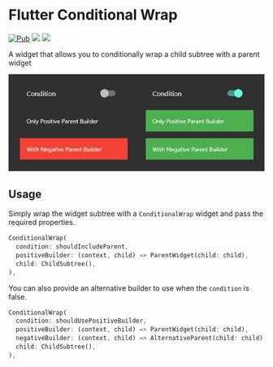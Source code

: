 # Flutter Conditional Wrap

[![Pub](https://img.shields.io/pub/v/conditional_wrap.svg?style=popout)](https://pub.dartlang.org/packages/conditional_wrap)
[![](https://img.shields.io/badge/github-rasitayaz-red)](https://github.com/rasitayaz)
[![](https://img.shields.io/badge/buy&nbsp;me&nbsp;a&nbsp;coffee-donate-blue)](https://www.buymeacoffee.com/RasitAyaz)

A widget that allows you to conditionally wrap a child subtree with a parent widget

![](https://raw.githubusercontent.com/rasitayaz/flutter-conditional-wrap/master/sample.jpg)

## Usage

Simply wrap the widget subtree with a `ConditionalWrap` widget and pass the required properties.

```dart
ConditionalWrap(
  condition: shouldIncludeParent,
  positiveBuilder: (context, child) => ParentWidget(child: child),
  child: ChildSubtree(),
),
```

You can also provide an alternative builder to use when the `condition` is false.

```dart
ConditionalWrap(
  condition: shouldUsePositiveBuilder,
  positiveBuilder: (context, child) => ParentWidget(child: child),
  negativeBuilder: (context, child) => AlternativeParent(child: child),
  child: ChildSubtree(),
),
```
